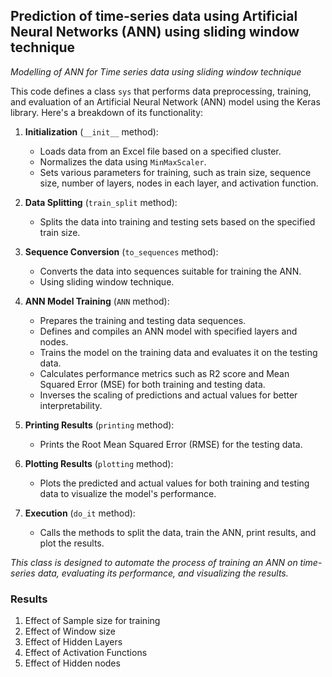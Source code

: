 ## Prediction of time-series data using Artificial Neural Networks (ANN) using sliding window technique

*Modelling of ANN for Time series data using sliding window technique*

This code defines a class `sys` that performs data preprocessing, training, and evaluation of an Artificial Neural Network (ANN) model using the Keras library. Here's a breakdown of its functionality:

1. __Initialization__ (`__init__` method):

    - Loads data from an Excel file based on a specified cluster.
    - Normalizes the data using `MinMaxScaler`.
    - Sets various parameters for training, such as train size, sequence size, number of layers, nodes in each layer, and activation function.

2. __Data Splitting__ (`train_split` method):

    - Splits the data into training and testing sets based on the specified train size.

3. __Sequence Conversion__ (`to_sequences` method):

    - Converts the data into sequences suitable for training the ANN.
    - Using sliding window technique.

4. __ANN Model Training__ (`ANN` method):

    - Prepares the training and testing data sequences.
    - Defines and compiles an ANN model with specified layers and nodes.
    - Trains the model on the training data and evaluates it on the testing data.
    - Calculates performance metrics such as R2 score and Mean Squared Error (MSE) for both training and testing data.
    - Inverses the scaling of predictions and actual values for better interpretability.

5. __Printing Results__ (`printing` method):

    - Prints the Root Mean Squared Error (RMSE) for the testing data.
6. __Plotting Results__ (`plotting` method):

    - Plots the predicted and actual values for both training and testing data to visualize the model's performance.
7. __Execution__ (`do_it` method):

    - Calls the methods to split the data, train the ANN, print results, and plot the results.

_This class is designed to automate the process of training an ANN on time-series data, evaluating its performance, and visualizing the results._

### Results

1. Effect of Sample size for training
2. Effect of Window size
3. Effect of Hidden Layers
4. Effect of Activation Functions
5. Effect of Hidden nodes